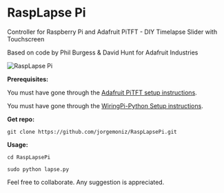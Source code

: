 RaspLapse Pi
============

Controller for Raspberry Pi and Adafruit PiTFT - DIY Timelapse Slider with Touchscreen

Based on code by Phil Burgess & David Hunt for Adafruit Industries

![RaspLapse Pi](https://www.jorge-moniz.com/wp-content/uploads/2017/03/zapatillaReina.jpg)


**Prerequisites:**

You must have gone through the [Adafruit PiTFT setup instructions](http://learn.adafruit.com/adafruit-pitft-28-inch-resistive-touchscreen-display-raspberry-pi).

You must have gone through the [WiringPi-Python Setup instructions](https://github.com/WiringPi/WiringPi-Python).


**Get repo:**
    
    git clone https://github.com/jorgemoniz/RaspLapsePi.git
    
    
**Usage:**

    cd RaspLapsePi

    sudo python lapse.py
    
    
Feel free to collaborate. Any suggestion is appreciated.
